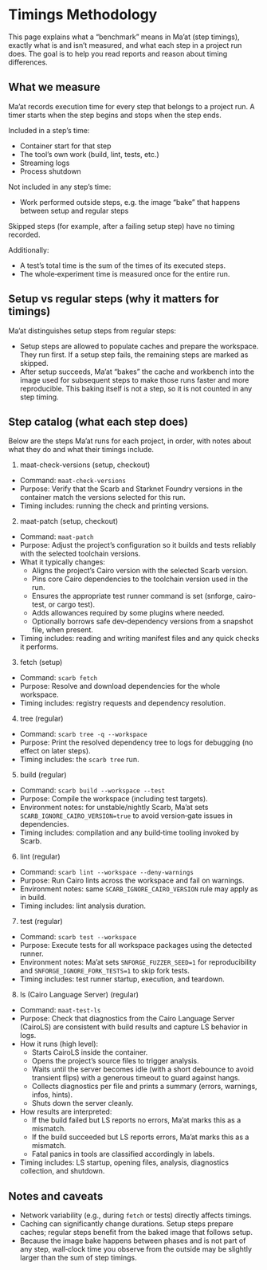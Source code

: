 # Timings Methodology

This page explains what a “benchmark” means in Ma’at (step timings), exactly what is and isn’t
measured, and what each step in a project run does. The goal is to help you read reports and reason
about timing differences.

## What we measure

Ma’at records execution time for every step that belongs to a project run. A timer starts when the
step begins and stops when the step ends.

Included in a step’s time:

- Container start for that step
- The tool’s own work (build, lint, tests, etc.)
- Streaming logs
- Process shutdown

Not included in any step’s time:

- Work performed outside steps, e.g. the image “bake” that happens between setup and regular steps

Skipped steps (for example, after a failing setup step) have no timing recorded.

Additionally:

- A test’s total time is the sum of the times of its executed steps.
- The whole‑experiment time is measured once for the entire run.

## Setup vs regular steps (why it matters for timings)

Ma’at distinguishes setup steps from regular steps:

- Setup steps are allowed to populate caches and prepare the workspace. They run first. If a setup
  step fails, the remaining steps are marked as skipped.
- After setup succeeds, Ma’at “bakes” the cache and workbench into the image used for subsequent
  steps to make those runs faster and more reproducible. This baking itself is not a step, so it is
  not counted in any step timing.

## Step catalog (what each step does)

Below are the steps Ma’at runs for each project, in order, with notes about what they do and what
their timings include.

1) maat-check-versions (setup, checkout)

  - Command: `maat-check-versions`
  - Purpose: Verify that the Scarb and Starknet Foundry versions in the container match the versions
    selected for this run.
  - Timing includes: running the check and printing versions.

2) maat-patch (setup, checkout)

  - Command: `maat-patch`
  - Purpose: Adjust the project’s configuration so it builds and tests reliably with the selected
    toolchain versions.
  - What it typically changes:
    - Aligns the project’s Cairo version with the selected Scarb version.
    - Pins core Cairo dependencies to the toolchain version used in the run.
    - Ensures the appropriate test runner command is set (snforge, cairo-test, or cargo test).
    - Adds allowances required by some plugins where needed.
    - Optionally borrows safe dev‑dependency versions from a snapshot file, when present.
  - Timing includes: reading and writing manifest files and any quick checks it performs.

3) fetch (setup)

  - Command: `scarb fetch`
  - Purpose: Resolve and download dependencies for the whole workspace.
  - Timing includes: registry requests and dependency resolution.

4) tree (regular)

  - Command: `scarb tree -q --workspace`
  - Purpose: Print the resolved dependency tree to logs for debugging (no effect on later steps).
  - Timing includes: the `scarb tree` run.

5) build (regular)

  - Command: `scarb build --workspace --test`
  - Purpose: Compile the workspace (including test targets).
  - Environment notes: for unstable/nightly Scarb, Ma’at sets `SCARB_IGNORE_CAIRO_VERSION=true` to
    avoid version‑gate issues in dependencies.
  - Timing includes: compilation and any build‑time tooling invoked by Scarb.

6) lint (regular)

  - Command: `scarb lint --workspace --deny-warnings`
  - Purpose: Run Cairo lints across the workspace and fail on warnings.
  - Environment notes: same `SCARB_IGNORE_CAIRO_VERSION` rule may apply as in build.
  - Timing includes: lint analysis duration.

7) test (regular)

  - Command: `scarb test --workspace`
  - Purpose: Execute tests for all workspace packages using the detected runner.
  - Environment notes: Ma’at sets `SNFORGE_FUZZER_SEED=1` for reproducibility and
    `SNFORGE_IGNORE_FORK_TESTS=1` to skip fork tests.
  - Timing includes: test runner startup, execution, and teardown.

8) ls (Cairo Language Server) (regular)

  - Command: `maat-test-ls`
  - Purpose: Check that diagnostics from the Cairo Language Server (CairoLS) are consistent with
    build
    results and capture LS behavior in logs.
  - How it runs (high level):
    - Starts CairoLS inside the container.
    - Opens the project’s source files to trigger analysis.
    - Waits until the server becomes idle (with a short debounce to avoid transient flips) with a
      generous timeout to guard against hangs.
    - Collects diagnostics per file and prints a summary (errors, warnings, infos, hints).
    - Shuts down the server cleanly.
  - How results are interpreted:
    - If the build failed but LS reports no errors, Ma’at marks this as a mismatch.
    - If the build succeeded but LS reports errors, Ma’at marks this as a mismatch.
    - Fatal panics in tools are classified accordingly in labels.
  - Timing includes: LS startup, opening files, analysis, diagnostics collection, and shutdown.

## Notes and caveats

- Network variability (e.g., during `fetch` or tests) directly affects timings.
- Caching can significantly change durations. Setup steps prepare caches; regular steps benefit from
  the baked image that follows setup.
- Because the image bake happens between phases and is not part of any step, wall‑clock time you
  observe from the outside may be slightly larger than the sum of step timings.
